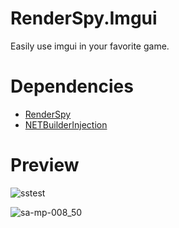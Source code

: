 # RenderSpy.Imgui
Easily use imgui in your favorite game.

# Dependencies
- [RenderSpy](https://github.com/DestroyerDarkNess/RenderSpy)
- [NETBuilderInjection](https://github.com/DestroyerDarkNess/NETBuilderInjection)

# Preview

![sstest](https://github.com/DestroyerDarkNess/RenderSpy.Imgui/assets/32405118/a0afbac7-30c9-43d5-b94c-1cc7b16d63a7)

![sa-mp-008_50](https://github.com/DestroyerDarkNess/RenderSpy.Imgui/assets/32405118/b13ccbd6-2709-4bba-a434-fb58f97fc241)


